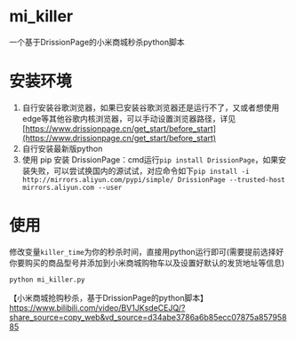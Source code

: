 # mi_killer

一个基于DrissionPage的小米商城秒杀python脚本

# 安装环境

1. 自行安装谷歌浏览器，如果已安装谷歌浏览器还是运行不了，又或者想使用edge等其他谷歌内核浏览器，可以手动设置浏览器路径，详见[https://www.drissionpage.cn/get_start/before_start](https://www.drissionpage.cn/get_start/before_start)
2. 自行安装最新版python
3. 使用 pip 安装 DrissionPage：cmd运行`pip install DrissionPage`，如果安装失败，可以尝试换国内的源试试，对应命令如下`pip install -i  http://mirrors.aliyun.com/pypi/simple/ DrissionPage --trusted-host mirrors.aliyun.com --user`

# 使用

修改变量`killer_time`为你的秒杀时间，直接用python运行即可(需要提前选择好你要购买的商品型号并添加到小米商城购物车以及设置好默认的发货地址等信息)

```python
python mi_killer.py
```

【小米商城抢购秒杀，基于DrissionPage的python脚本】 https://www.bilibili.com/video/BV1JKsdeCEJQ/?share_source=copy_web&vd_source=d34abe3786a6b85ecc07875a85795885
